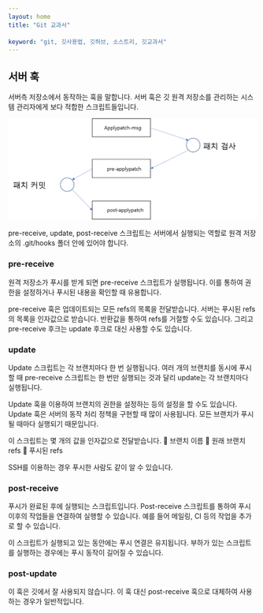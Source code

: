 ```yaml
---
layout: home
title: "Git 교과서"

keyword: "git, 깃사용법, 깃허브, 소스트리, 깃교과서"
---
```

## 서버 훅
서버측 저장소에서 동작하는 훅을 말합니다. 서버 훅은 깃 원격 저장소를 관리하는 시스템 관리자에게 보다 적합한 스크립트들입니다.

![훅](./img/image003.png)   

pre-receive, update, post-receive 스크립트는 서버에서 실행되는 역할로 원격 저장소의 .git/hooks 폴더 안에 있어야 합니다.

### pre-receive
원격 저장소가 푸시를 받게 되면 pre-receive 스크립트가 실행됩니다. 이를 통하여 권한을 설정하거나 푸시된 내용을 확인할 때 유용합니다.

pre-receive 훅은 업데이트되는 모든 refs의 목록을 전달받습니다. 서버는 푸시된 refs의 목록을 인자값으로 받습니다. 반환값을 통하여 refs를 거절할 수도 있습니다. 그리고 pre-receive 후크는 update 후크로 대신 사용할 수도 있습니다.

### update
Update 스크립트는 각 브랜치마다 한 번 실행됩니다. 여러 개의 브랜치를 동시에 푸시할 때 pre-receive 스크립트는 한 번만 실행되는 것과 달리 update는 각 브랜치마다 실행됩니다.

Update 훅을 이용하여 브랜치의 권한을 설정하는 등의 설정을 할 수도 있습니다. Update 훅은 서버의 동작 처리 정책을 구현할 때 많이 사용됩니다. 모든 브랜치가 푸시될 때마다 실행되기 때문입니다.

이 스크립트는 몇 개의 값을 인자값으로 전달받습니다.
	브랜치 이름
	원래 브랜치 refs
	푸시된 refs

SSH를 이용하는 경우 푸시한 사람도 같이 알 수 있습니다.

### post-receive
푸시가 완료된 후에 실행되는 스크립트입니다. Post-receive 스크립트를 통하여 푸시 이후의 작업들을 연결하여 실행할 수 있습니다. 예를 들어 메일링, CI 등의 작업을 추가로 할 수 있습니다.

이 스크립트가 실행되고 있는 동안에는 푸시 연결은 유지됩니다. 부하가 있는 스크립트를 실행하는 경우에는 푸시 동작이 길어질 수 있습니다.

### post-update
이 훅은 깃에서 잘 사용되지 않습니다. 이 훅 대신 post-receive 훅으로 대체하여 사용하는 경우가 일반적입니다.
